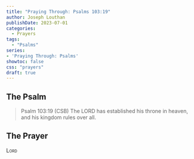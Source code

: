 ```yaml
---
title: "Praying Through: Psalms 103:19"
author: Joseph Louthan
publishDate: 2023-07-01
categories:
  - Prayers
tags:
  - "Psalms"
series:
- 'Praying Through: Psalms'
showtoc: false
css: "prayers"
draft: true
---
```

## The Psalm

>Psalm 103:19 (CSB) The LORD has established his throne in heaven, and his kingdom rules over all. 

## The Prayer

<div style="font-variant: small-caps;">
Lord
</div>

```text

```
